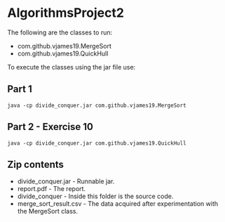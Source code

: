 # AlgorithmsProject2

The following are the classes to run:
* com.github.vjames19.MergeSort
* com.github.vjames19.QuickHull

To execute the classes using the jar file use:

## Part 1
```java -cp divide_conquer.jar com.github.vjames19.MergeSort```

## Part 2 - Exercise 10
```java -cp divide_conquer.jar com.github.vjames19.QuickHull```

## Zip contents

* divide_conquer.jar - Runnable jar.
* report.pdf - The report.
* divide_conquer - Inside this folder is the source code.
* merge_sort_result.csv - The data acquired after experimentation with the MergeSort class.